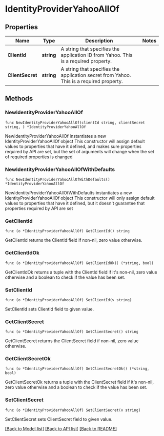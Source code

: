 # IdentityProviderYahooAllOf

## Properties

Name | Type | Description | Notes
------------ | ------------- | ------------- | -------------
**ClientId** | **string** | A string that specifies the application ID from Yahoo. This is a required property. | 
**ClientSecret** | **string** | A string that specifies the application secret from Yahoo. This is a required property. | 

## Methods

### NewIdentityProviderYahooAllOf

`func NewIdentityProviderYahooAllOf(clientId string, clientSecret string, ) *IdentityProviderYahooAllOf`

NewIdentityProviderYahooAllOf instantiates a new IdentityProviderYahooAllOf object
This constructor will assign default values to properties that have it defined,
and makes sure properties required by API are set, but the set of arguments
will change when the set of required properties is changed

### NewIdentityProviderYahooAllOfWithDefaults

`func NewIdentityProviderYahooAllOfWithDefaults() *IdentityProviderYahooAllOf`

NewIdentityProviderYahooAllOfWithDefaults instantiates a new IdentityProviderYahooAllOf object
This constructor will only assign default values to properties that have it defined,
but it doesn't guarantee that properties required by API are set

### GetClientId

`func (o *IdentityProviderYahooAllOf) GetClientId() string`

GetClientId returns the ClientId field if non-nil, zero value otherwise.

### GetClientIdOk

`func (o *IdentityProviderYahooAllOf) GetClientIdOk() (*string, bool)`

GetClientIdOk returns a tuple with the ClientId field if it's non-nil, zero value otherwise
and a boolean to check if the value has been set.

### SetClientId

`func (o *IdentityProviderYahooAllOf) SetClientId(v string)`

SetClientId sets ClientId field to given value.


### GetClientSecret

`func (o *IdentityProviderYahooAllOf) GetClientSecret() string`

GetClientSecret returns the ClientSecret field if non-nil, zero value otherwise.

### GetClientSecretOk

`func (o *IdentityProviderYahooAllOf) GetClientSecretOk() (*string, bool)`

GetClientSecretOk returns a tuple with the ClientSecret field if it's non-nil, zero value otherwise
and a boolean to check if the value has been set.

### SetClientSecret

`func (o *IdentityProviderYahooAllOf) SetClientSecret(v string)`

SetClientSecret sets ClientSecret field to given value.



[[Back to Model list]](../README.md#documentation-for-models) [[Back to API list]](../README.md#documentation-for-api-endpoints) [[Back to README]](../README.md)



